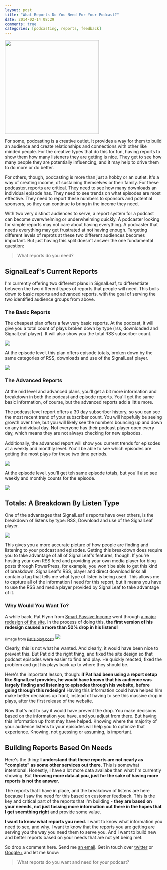 ```yaml
---
layout: post
title: "What Reports Do You Need For Your Podcast?"
date: 2014-02-14 08:29
comments: true
categories: [podcasting, reports, feedback]
---
```


<img class="center" src="/images/blog_posts/advanced_podcast_report.png" width="300">

For some, podcasting is a creative outlet. It provides a way for
them to build an audience and create relationships and connections
with other like minded people. For the creative types that do
this for fun, having reports to show them how many listeners
they are getting is nice. They get to see how many people they
are potentially influencing, and it may help to drive them to 
do more or do better.

For others, though, podcasting is more than just a hobby or an
outlet. It's a way of creating income, of sustaining themselves
or their family. For these podcaster, reports are critical.
They need to see how many downloads an individual episode has.
They need to see trends on what episodes are most effective.
They need to report these numbers to sponsors and potential
sponsors, so they can continue to bring in the income they
need. 

With two very distinct audiences to serve, a report system for
a podcast can become overwhelming or underwhelming quickly. A
podcaster looking for simple reports may not care about having
everything. A podcaster that needs everything may get frustrated
at not having enough. Targeting different levels of reprots at
these two different audiences becomes important. But just having
this split doesn't answer the one fundamental question: 

> What reports do you need?

<!-- more -->

## SignalLeaf's Current Reports

I'm currently offering two different plans in SignalLeaf, to
differentiate between the two different types of reports that
people will need. This boils down to basic reports and advanced
reports, with the goal of serving the two identified audience
groups from above.

### The Basic Reports

The cheapest plan offers a few very basic reports. At the
podcast, it will give you a total count of plays broken down
by type (rss, downloaded and SignalLeaf player). It will also
show you the total RSS subscriber count. 

<img class="center" src="/images/blog_posts/basic_podcast_report.png">

At the episode level, this plan offers episode totals, broken
down by the same categories of RSS, downloads and use of the
SignalLeaf player.

<img class="center" src="/images/blog_posts/basic_episode_report.png">

### The Advanced Reports

At the mid level and advanced plans, you'll get a bit more
information and breakdown in both the podcast and episode
reports. You'll get the same basic information, of course, but
the advanced reports add a little more.

The podcast level report offers a 30 day subscriber history,
so you can see the most recent trend of your subscriber count.
You will hopefully be seeing growth over time, but you will
likely see the numbers bouncing up and down on any individual
day. Not everyone has their podcast player open every day,
which means they are not always checking for new episodes.

Additionally, the advanced report will show you current trends
for episodes at a weekly and monthly level. You'll be able to
see which episodes are getting the most plays for these two
time periods.

<img class="center" src="/images/blog_posts/advanced_podcast_report.png">

At the episode level, you'll get teh same episode totals, but
you'll also see weekly and monthly counts for the episode.

<img class="center" src="/images/blog_posts/advanced_episode_report.png">

## Totals: A Breakdown By Listen Type

One of the advantages that SignalLeaf's reports have over others,
is the breakdown of listens by type: RSS, Download and use of
the SignalLeaf player. 

<img class="center" src="/images/blog_posts/listen_breakdown.png">

This gives you a more accurate picture of how people are finding
and listening to your podcast and episodes. Getting this breakdown
does require you to take advantage of all of SignalLeaf's 
features, though. If you're hosting your own RSS feed and
providing your own media player for blog posts through
PowerPress, for example, you won't be able to get this kind
of breakdown. SignalLeaf's RSS, player and direct download
links all contain a tag that tells me what type of listen
is being used. This allows me to capture all of the information
I need for this report, but it means you have to use the
RSS and media player provided by SignalLeaf to take advantage
of it.

### Why Would You Want To?

A while back, Pat Flynn from 
[Smart Passive Income](http://smartpassiveincome.com) went through
[a major redesign of the site](http://www.smartpassiveincome.com/spi-theme-design/).
In the process of doing this, **the first version of his 
redesign caused a more than 50% drop in his listens!**

<sub>(Image from [Pat's blog post](http://www.smartpassiveincome.com/spi-theme-design/))</sub>
![](http://cdn.smartpassiveincome.com/wp-content/uploads/2013/12/redesigndrop2.jpg)

Clearly, this is not what he wanted. And clearly, it would have
been nice to prevent this. But Pat did the right thing, and
fixed the site design so that podcast episodes were easier to 
find and play. He quickly reacted, fixed the problem and got
his plays back up to where they should be.

Here's the important lesson, though: **if Pat had been using
a report setup like SignalLeaf provides, he would have known
that his audience was largely finding and listening to episodes
through his website, before going through this redesign!** 
Having this information could have helped him make better
decisions up front, instead of having to see this massive
drop in plays, after the first release of the website. 

Now
that's not to say it would have prevent the drop. You make
decisions based on the information you have, and you adjust
from there. But having this information up front may have
helped. Knowing where the majority of your audience listens
to your episodes will help you to optimize that experience.
Knowing, not guessing or assuming, is important.

## Building Reports Based On Needs

Here's the thing: **I understand that these reports are not nearly
as "complete" as some other services out there.** This is somewhat
intentional. Honestly, I have a lot more data availabe than what
I'm currently showing. But **throwing more data at you, just for the
sake of having more reports is not the answer.** 

The reports that I have in place, and the breakdown of listens
are here because I saw the need for this based on customer
feedback. This is the key and critical part of the reports
that I'm building - **they are based on your neeeds, not just
tossing more information out there in the hopes that I get
soemthing right** and provide some value. 

**I want to know what reports you need.** I want to know what
information you need to see, and why. I want to know that the
reports you are getting are serving you the way you need
them to serve you. And I want to build new and better reports
based on your needs that are not yet being met. 

So drop a comment here. Send me [an email](http://signalleaf.com/help/contact). 
Get in touch over [twitter](http://twitter.com/signalleaf) or 
[Google+](https://plus.google.com/+DerickBailey/posts/HoCLiT4TJqH) and let me know: 

> What reports do you want and need for your podcast?
